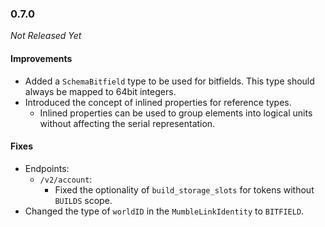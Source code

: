 ### 0.7.0

_Not Released Yet_

#### Improvements

- Added a `SchemaBitfield` type to be used for bitfields. This type should
  always be mapped to 64bit integers.
- Introduced the concept of inlined properties for reference types.
  - Inlined properties can be used to group elements into logical units without
    affecting the serial representation.

#### Fixes

- Endpoints:
  - `/v2/account`:
    - Fixed the optionality of `build_storage_slots` for tokens without `BUILDS`
      scope.
- Changed the type of `worldID` in the `MumbleLinkIdentity` to `BITFIELD`.
